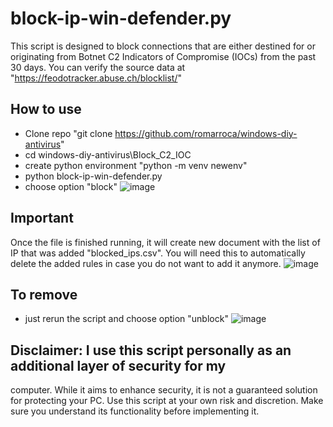 # block-ip-win-defender.py

This script is designed to block connections that are either destined for or 
originating from Botnet C2 Indicators of Compromise (IOCs) from the past 30 days. 
You can verify the source data at "https://feodotracker.abuse.ch/blocklist/"

## How to use 
- Clone repo "git clone https://github.com/romarroca/windows-diy-antivirus"
- cd windows-diy-antivirus\Block_C2_IOC
- create python environment "python -m venv newenv"
- python block-ip-win-defender.py
- choose option "block"
![image](https://github.com/romarroca/windows-diy-antivirus/assets/87074019/da2b458c-5f3f-4ff7-98ce-aec5828f0b94)

## Important
Once the file is finished running, it will create new document with the list of IP that was added "blocked_ips.csv".
You will need this to automatically delete the added rules in case you do not want to add it anymore.
![image](https://github.com/romarroca/windows-diy-antivirus/assets/87074019/7d1c54ad-5e69-4e99-8311-6fb147321645)


## To remove
- just rerun the script and choose option "unblock"
![image](https://github.com/romarroca/windows-diy-antivirus/assets/87074019/055daf0b-3274-4c3f-a70e-fe51b59de619)


## Disclaimer: I use this script personally as an additional layer of security for my 
computer. While it aims to enhance security, it is not a guaranteed 
solution for protecting your PC. Use this script at your own risk and discretion. 
Make sure you understand its functionality before implementing it.
